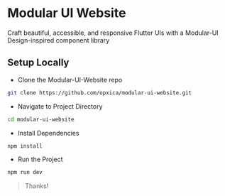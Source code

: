 # Modular UI Website
Craft beautiful, accessible, and responsive Flutter UIs with a Modular-UI Design-inspired component library

## Setup Locally
- Clone the Modular-UI-Website repo
```bash
git clone https://github.com/opxica/modular-ui-website.git
```
- Navigate to Project Directory
```bash
cd modular-ui-website
```
- Install Dependencies
```bash
npm install
```
- Run the Project
```bash
npm run dev
```

> Thanks!